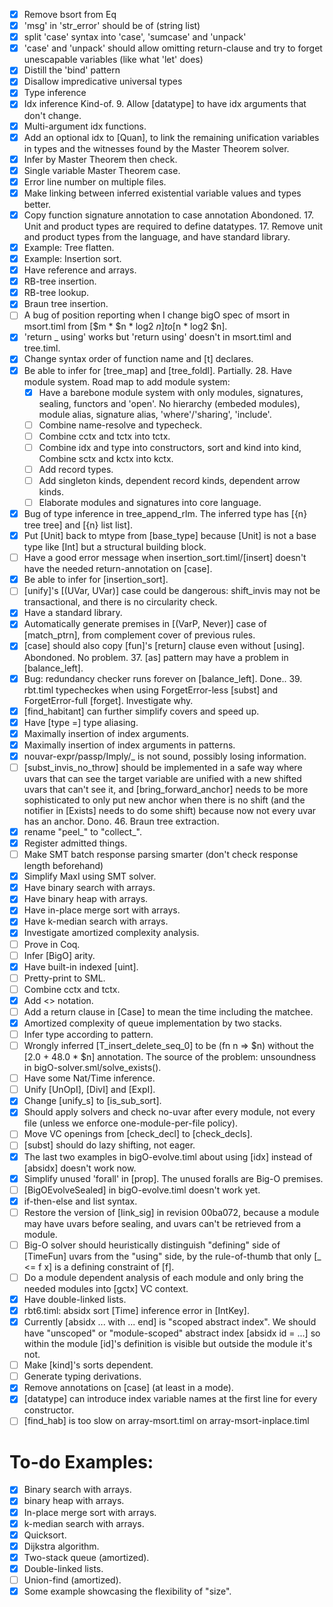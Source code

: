 - [x] Remove bsort from Eq 
- [x] 'msg' in 'str_error' should be of (string list)
- [x] split 'case' syntax into 'case', 'sumcase' and 'unpack'
- [x] 'case' and 'unpack' should allow omitting return-clause and try to forget unescapable variables (like what 'let' does)
- [x] Distill the 'bind' pattern
- [x] Disallow impredicative universal types
- [x] Type inference
- [x] Idx inference
Kind-of. 9. Allow [datatype] to have idx arguments that don't change.
- [x] Multi-argument idx functions.
- [x] Add an optional idx to [Quan], to link the remaining unification variables in types and the witnesses found by the Master Theorem solver.
- [x] Infer by Master Theorem then check.
- [x] Single variable Master Theorem case.
- [x] Error line number on multiple files.
- [x] Make linking between inferred existential variable values and types better.
- [x] Copy function signature annotation to case annotation
Abondoned. 17. Unit and product types are required to define datatypes. 17. Remove unit and product types from the language, and have standard library.
- [x] Example: Tree flatten.
- [x] Example: Insertion sort.
- [x] Have reference and arrays.
- [x] RB-tree insertion.
- [x] RB-tree lookup.
- [x] Braun tree insertion.
- [ ] A bug of position reporting when I change bigO spec of msort in msort.timl from [$m * $n * log2 $n] to [$n * log2 $n].
- [x] 'return _ using' works but 'return using' doesn't in msort.timl and tree.timl.
- [x] Change syntax order of function name and [t] declares.
- [x] Be able to infer for [tree_map] and [tree_foldl].
Partially. 28. Have module system.
    Road map to add module system:
    * [x] Have a barebone module system with only modules, signatures, sealing, functors and 'open'. No hierarchy (embeded modules), module alias, signature alias, 'where'/'sharing', 'include'.
    * [ ] Combine name-resolve and typecheck.
    * [ ] Combine cctx and tctx into tctx.
    * [ ] Combine idx and type into constructors, sort and kind into kind, Combine sctx and kctx into kctx.
    * [ ] Add record types.
    * [ ] Add singleton kinds, dependent record kinds, dependent arrow kinds.
    * [ ] Elaborate modules and signatures into core language.
- [x] Bug of type inference in tree_append_rlm. The inferred type has [{n} tree tree] and [{n} list list].
- [x] Put [Unit] back to mtype from [base_type] because [Unit] is not a base type like [Int] but a structural building block.
- [ ] Have a good error message when insertion_sort.timl/[insert] doesn't have the needed return-annotation on [case].
- [x] Be able to infer for [insertion_sort].
- [ ] [unify]'s [(UVar, UVar)] case could be dangerous: shift_invis may not be transactional, and there is no circularity check.
- [x] Have a standard library.
- [x] Automatically generate premises in [(VarP, Never)] case of [match_ptrn], from complement cover of previous rules.
- [x] [case] should also copy [fun]'s [return] clause even without [using].
Abondoned. No problem. 37. [as] pattern may have a problem in [balance_left].
- [x] Bug: redundancy checker runs forever on [balance_left].
Done.. 39. rbt.timl typecheckes when using ForgetError-less [subst] and ForgetError-full [forget]. Investigate why.
- [x] [find_habitant] can further simplify covers and speed up.
- [x] Have [type =] type aliasing.
- [x] Maximally insertion of index arguments.
- [x] Maximally insertion of index arguments in patterns.
- [x] nouvar-expr/passp/Imply/_ is not sound, possibly losing information.
- [ ] [subst_invis_no_throw] should be implemented in a safe way where uvars that can see the target variable are unified with a new shifted uvars that can't see it, and [bring_forward_anchor] needs to be more sophisticated to only put new anchor when there is no shift (and the notifier in [Exists] needs to do some shift) because now not every uvar has an anchor.
Dono. 46. Braun tree extraction.
- [x] rename "peel_" to "collect_".
- [x] Register admitted things.
- [ ] Make SMT batch response parsing smarter (don't check response length beforehand)
- [x] Simplify MaxI using SMT solver.
- [x] Have binary search with arrays.
- [x] Have binary heap with arrays.
- [x] Have in-place merge sort with arrays.
- [x] Have k-median search with arrays.
- [x] Investigate amortized complexity analysis.
- [ ] Prove in Coq.
- [ ] Infer [BigO] arity.
- [x] Have built-in indexed [uint].
- [ ] Pretty-print to SML.
- [ ] Combine cctx and tctx.
- [x] Add <> notation.
- [ ] Add a return clause in [Case] to mean the time including the matchee.
- [x] Amortized complexity of queue implementation by two stacks.
- [ ] Infer type according to pattern.
- [ ] Wrongly inferred [T_insert_delete_seq_0] to be (fn n => $n) without the [2.0 + 48.0 * $n] annotation. The source of the problem: unsoundness in bigO-solver.sml/solve_exists(). 
- [ ] Have some Nat/Time inference.
- [ ] Unify [UnOpI], [DivI] and [ExpI].
- [x] Change [unify_s] to [is_sub_sort].
- [x] Should apply solvers and check no-uvar after every module, not every file (unless we enforce one-module-per-file policy). 
- [ ] Move VC openings from [check_decl] to [check_decls].
- [ ] [subst] should do lazy shifting, not eager.
- [x] The last two examples in bigO-evolve.timl about using [idx] instead of [absidx] doesn't work now.
- [x] Simplify unused 'forall' in [prop]. The unused foralls are Big-O premises.
- [ ] [BigOEvolveSealed] in bigO-evolve.timl doesn't work yet.
- [x] if-then-else and list syntax.
- [ ] Restore the version of [link_sig] in revision 00ba072, because a module may have uvars before sealing, and uvars can't be retrieved from a module.
- [ ] Big-O solver should heuristically distinguish "defining" side of [TimeFun] uvars from the "using" side, by the rule-of-thumb that only [_ <= f x] is a defining constraint of [f].
- [ ] Do a module dependent analysis of each module and only bring the needed modules into [gctx] VC context.
- [x] Have double-linked lists.
- [x] rbt6.timl:  absidx sort [Time] inference error in [IntKey].
- [x] Currently [absidx ... with ... end] is "scoped abstract index". We should have "unscoped" or "module-scoped" abstract index [absidx id = ...] so within the module [id]'s definition is visible but outside the module it's not.
- [ ] Make [kind]'s sorts dependent.
- [ ] Generate typing derivations.
- [x] Remove annotations on [case] (at least in a mode).
- [x] [datatype] can introduce index variable names at the first line for every constructor.
- [ ] [find_hab] is too slow on array-msort.timl on array-msort-inplace.timl

# To-do Examples:

- [x] Binary search with arrays.
- [x] binary heap with arrays.
- [x] In-place merge sort with arrays.
- [x] k-median search with arrays.
- [x] Quicksort.
- [x] Dijkstra algorithm.
- [x] Two-stack queue (amortized).
- [x] Double-linked lists.
- [ ] Union-find (amortized).
- [x] Some example showcasing the flexibility of "size".
